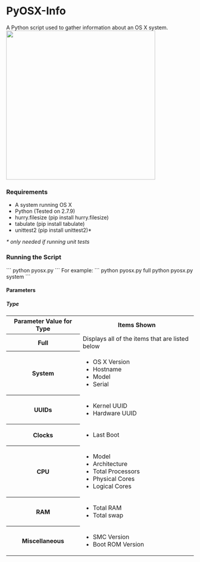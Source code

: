 # PyOSX-Info
A Python script used to gather information about an OS X system.
<br>
<img src='http://i.imgur.com/oaKybcA.png' width='400px'/>

<h3>Requirements</h3>
<ul>
<li>A system running OS X</li>
<li>Python (Tested on 2.7.9)</li>
<li>hurry.filesize (pip install hurry.filesize)</li>
<li>tabulate (pip install tabulate)</li>
<li>unittest2 (pip install unittest2)*</li>
</ul>
<i>* only needed if running unit tests</i>

<h3>Running the Script</h3>
```
python pyosx.py <type>
```
For example:
```
python pyosx.py full
python pyosx.py system
```

<h4>Parameters</h4>
<h5>Type</h5>
<table>
<tr>
<th>Parameter Value for Type</th>
<th>Items Shown</th>
</tr>
<tr>
<th>Full</th>
<td>Displays all of the items that are listed below</td>
</tr>
<tr>
<th>System</th>
<td>
<ul>
<li>OS X Version</li>
<li>Hostname</li>
<li>Model</li>
<li>Serial</li>
</ul>
</td>
</tr>
<tr>
<th>UUIDs</th>
<td>
<ul>
<li>Kernel UUID</li>
<li>Hardware UUID</li>
</ul>
</td>
</tr>
<tr>
<th>Clocks</th>
<td>
<ul>
<li>Last Boot</li>
</ul>
</td>
</tr>
<tr>
<th>CPU</th>
<td>
<ul>
<li>Model</li>
<li>Architecture</li>
<li>Total Processors</li>
<li>Physical Cores</li>
<li>Logical Cores</li>
</ul>
</td>
</tr>
<tr>
<th>RAM</th>
<td>
<ul>
<li>Total RAM</li>
<li>Total swap</li>
</ul>
</td>
</tr>
<tr>
<th>Miscellaneous</th>
<td>
<ul>
<li>SMC Version</li>
<li>Boot ROM Version</li>
</ul>
</td>
</tr>
</table>
